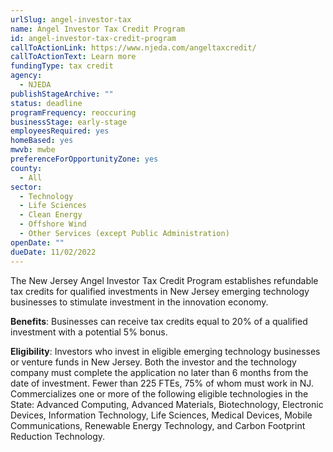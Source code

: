 ```yaml
---
urlSlug: angel-investor-tax
name: Angel Investor Tax Credit Program
id: angel-investor-tax-credit-program
callToActionLink: https://www.njeda.com/angeltaxcredit/
callToActionText: Learn more
fundingType: tax credit
agency:
  - NJEDA
publishStageArchive: ""
status: deadline
programFrequency: reoccuring
businessStage: early-stage
employeesRequired: yes
homeBased: yes
mwvb: mwbe
preferenceForOpportunityZone: yes
county:
  - All
sector:
  - Technology
  - Life Sciences
  - Clean Energy
  - Offshore Wind
  - Other Services (except Public Administration)
openDate: ""
dueDate: 11/02/2022
---
```


The New Jersey Angel Investor Tax Credit Program establishes refundable tax credits for qualified investments in New Jersey emerging technology businesses to stimulate investment in the innovation economy.

**Benefits**: Businesses can receive tax credits equal to 20% of a qualified investment with a potential 5% bonus.

**Eligibility**: Investors who invest in eligible emerging technology businesses or venture funds in New Jersey. Both the investor and the technology company must complete the application no later than 6 months from the date of investment. Fewer than 225 FTEs, 75% of whom must work in NJ. Commercializes one or more of the following eligible technologies in the State: Advanced Computing, Advanced Materials, Biotechnology, Electronic Devices, Information Technology, Life Sciences, Medical Devices, Mobile Communications, Renewable Energy Technology, and Carbon Footprint Reduction Technology.
